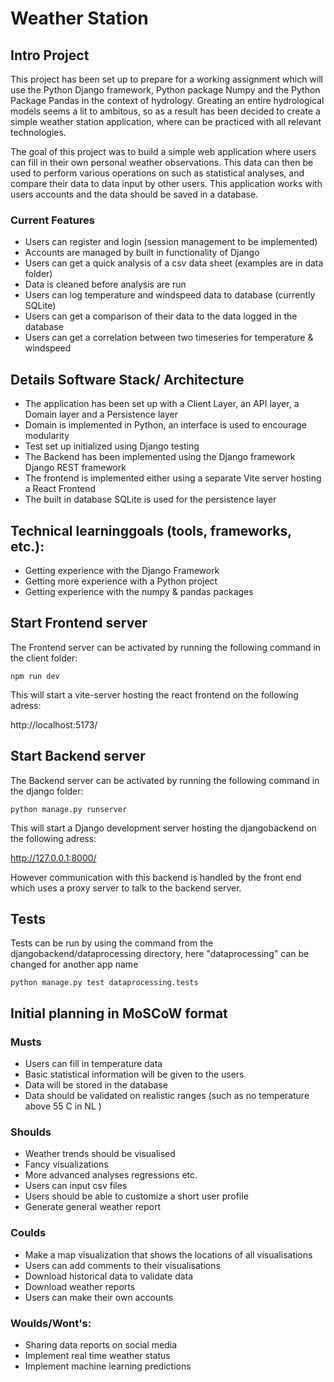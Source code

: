 # Weather Station


## Intro Project

This project has been set up to prepare for a working assignment which will use the Python Django framework,
Python package Numpy and the Python Package Pandas in the context of hydrology. Greating an entire
hydrological models seems a lit to ambitous, so as a result has been decided to create a simple weather
station application, where can be practiced with all relevant technologies.

The goal of this project was to build a simple web application where users can fill in their own personal 
weather observations. This data can then be used to perform various operations on such as statistical
analyses, and compare their data to data input by other users. This
application works with users accounts and the data should be saved in a database.  

### Current Features
- Users can register and login (session management to be implemented)
- Accounts are managed by built in functionality of Django
- Users can get a quick analysis of a csv data sheet (examples are in data folder)
- Data is cleaned before analysis are run
- Users can log temperature and windspeed data to database (currently SQLite)
- Users can get a comparison of their data to the data logged in the database
- Users can get a correlation between two timeseries for temperature & windspeed


## Details Software Stack/ Architecture
- The application has been set up with a Client Layer, an API layer, a Domain layer and a Persistence layer
- Domain is implemented in Python, an interface is used to encourage modularity
- Test set up initialized using Django testing
- The Backend has been implemented using the Django framework Django REST framework
- The frontend is implemented either using a separate Vite server hosting a React Frontend
- The built in database SQLite is used for the persistence layer



## Technical learninggoals (tools, frameworks, etc.):
- Getting experience with the Django Framework
- Getting more experience with a Python project
- Getting experience with the numpy & pandas packages 

## Start Frontend server

The Frontend server can be activated by running the following command in the client folder:
```
npm run dev
```
This will start a vite-server hosting the react frontend on the following adress:

http://localhost:5173/

## Start Backend server
The Backend server can be activated by running the following command in the django folder:
```
python manage.py runserver

```
This will start a Django development server hosting the djangobackend on the following adress:

http://127.0.0.1:8000/

However communication with this backend is handled by the front end which uses a proxy server to talk to the backend server.


## Tests
Tests can be run by using the command from the djangobackend/dataprocessing directory, 
here "dataprocessing" can be changed for another app name

```
python manage.py test dataprocessing.tests
```

## Initial planning in MoSCoW format

### Musts
- Users can fill in temperature data
- Basic statistical information will be given to the users
- Data will be stored in the database
- Data should be validated on realistic ranges (such as no temperature above 55 C in NL )

### Shoulds 
- Weather trends should be visualised
- Fancy visualizations
- More advanced analyses regressions etc.
- Users can input csv files
- Users should be able to customize a short user profile
- Generate general weather report

### Coulds
- Make a map visualization that shows the locations of all visualisations
- Users can add comments to their visualisations
- Download historical data to validate data
- Download weather reports
- Users can make their own accounts


### Woulds/Wont's:
- Sharing data reports on social media
- Implement real time weather status
- Implement machine learning predictions









